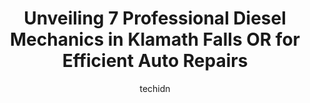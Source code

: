 ---
layout: ampstory
image: https://images.unsplash.com/photo-1546750921-ce6cc9add92f?ixlib=rb-4.0.3&ixid=MnwxMjA3fDB8MHxwaG90by1wYWdlfHx8fGVufDB8fHx8&auto=format&fit=crop&w=640&h=853&q=80
author: techidn
featured: false
description: For top-quality automotive repairs and maintenance, visit the 7 best Diesel Mechanic in Klamath Falls OR, USA. Their reputation for excellence and their dedication to customer satisfaction m
title: Unveiling 7 Professional Diesel Mechanics in Klamath Falls OR for Efficient Auto Repairs
cover:
   title: Unveiling 7 Professional Diesel Mechanics in Klamath Falls OR for Efficient Auto Repairs
   subtitle: Rickpate
   background: https://images.unsplash.com/photo-1546750921-ce6cc9add92f?ixlib=rb-4.0.3&ixid=MnwxMjA3fDB8MHxwaG90by1wYWdlfHx8fGVufDB8fHx8&auto=format&fit=crop&w=640&h=853&q=80

pages: 
 - layout: thirds
   top: <h1>#1 J & A Auto Repair</h1>
   bottom: "<p>I cannot say enough about the excellent service I received from them when my transmission failed 3,000 miles away from home.From the moment I walked in the door, the staf</p>"
   background: https://www.knot35.com/toplist/wp-content/uploads/2023/06/best-diesel-mechanic-1-in-klamath-falls-or-1685831962.jpeg
   backgroundblur: true
 - layout: thirds
   top: <h1>#2 Holmes Four Wheel Drive Center</h1>
   bottom: "<p>5225 Washburn Way, Klamath Falls, OR 97603, United States</p>"
   background: https://www.knot35.com/toplist/wp-content/uploads/2023/06/best-diesel-mechanic-2-in-klamath-falls-or-1685831962.jpeg
   cta:
      link: https://www.knot35.com/toplist/unveiling-7-professional-diesel-mechanics-in-klamath-falls-or-for-efficient-auto-repairs/
      text: Unveiling 7 Professional Diesel Mechanics in Klamath Falls OR for Efficient Auto Repairs
 - layout: thirds
   top: <h1>#3 Lees Automotive</h1>
   bottom: "<p>1901 S 6th St, Klamath Falls, OR 97601, United States</p>"
   background: https://www.knot35.com/toplist/wp-content/uploads/2023/06/best-diesel-mechanic-3-in-klamath-falls-or-1685831962.jpeg
   cta:
      link: https://www.knot35.com/toplist/unveiling-7-professional-diesel-mechanics-in-klamath-falls-or-for-efficient-auto-repairs/
      text: Unveiling 7 Professional Diesel Mechanics in Klamath Falls OR for Efficient Auto Repairs
 - layout: thirds
   top: <h1>#4 RIVERSIDE DIESEL INC.</h1>
   bottom: "<p>for GPS entry, 1859 Riverside Drive USE, 2006 Greensprings Dr, Klamath Falls, OR 97601, United States</p>"
   background: https://images.unsplash.com/photo-1489648022186-8f49310909a0?ixlib=rb-4.0.3&ixid=MnwxMjA3fDB8MHxwaG90by1wYWdlfHx8fGVufDB8fHx8&auto=format&fit=crop&w=640&h=853&q=80
   cta:
      link: https://www.knot35.com/toplist/unveiling-7-professional-diesel-mechanics-in-klamath-falls-or-for-efficient-auto-repairs/
      text: Unveiling 7 Professional Diesel Mechanics in Klamath Falls OR for Efficient Auto Repairs
 - layout: thirds
   top: <h1>#5 Bradleys Diesel Inc</h1>
   bottom: "<p>2013 S 6th St, Klamath Falls, OR 97601, United States</p>"
   background: https://images.unsplash.com/photo-1527066579998-dbbae57f45ce?ixlib=rb-4.0.3&ixid=MnwxMjA3fDB8MHxwaG90by1wYWdlfHx8fGVufDB8fHx8&auto=format&fit=crop&w=640&h=853&q=80
   cta:
      link: https://www.knot35.com/toplist/unveiling-7-professional-diesel-mechanics-in-klamath-falls-or-for-efficient-auto-repairs/
      text: Unveiling 7 Professional Diesel Mechanics in Klamath Falls OR for Efficient Auto Repairs
 - layout: thirds
   top: <h1>#6 Jcs Mobile Auto Repair</h1>
   bottom: "<p>8045 Washburn Way, Klamath Falls, OR 97603, United States</p>"
   background: https://images.unsplash.com/photo-1591393223703-56fe1347ac62?ixlib=rb-4.0.3&ixid=MnwxMjA3fDB8MHxwaG90by1wYWdlfHx8fGVufDB8fHx8&auto=format&fit=crop&w=640&h=853&q=80
   cta:
      link: https://www.knot35.com/toplist/unveiling-7-professional-diesel-mechanics-in-klamath-falls-or-for-efficient-auto-repairs/
      text: Unveiling 7 Professional Diesel Mechanics in Klamath Falls OR for Efficient Auto Repairs
 - layout: thirds
   top: <h1>#7 Smileys RV & Automotive</h1>
   bottom: "<p>3405 Pelican St, Klamath Falls, OR 97601, United States</p>"
   background: https://images.unsplash.com/photo-1546497974-b213c9efb599?ixlib=rb-4.0.3&ixid=MnwxMjA3fDB8MHxwaG90by1wYWdlfHx8fGVufDB8fHx8&auto=format&fit=crop&w=640&h=853&q=80
   cta:
      link: https://www.knot35.com/toplist/unveiling-7-professional-diesel-mechanics-in-klamath-falls-or-for-efficient-auto-repairs/
      text: Unveiling 7 Professional Diesel Mechanics in Klamath Falls OR for Efficient Auto Repairs
 - layout: thirds
   middle: Continue reading...
   background: https://images.unsplash.com/photo-1510906594845-bc082582c8cc?ixlib=rb-4.0.3&ixid=MnwxMjA3fDB8MHxwaG90by1wYWdlfHx8fGVufDB8fHx8&auto=format&fit=crop&w=640&h=853&q=80
   cta:
      link: https://www.knot35.com/toplist/unveiling-7-professional-diesel-mechanics-in-klamath-falls-or-for-efficient-auto-repairs/
      text: Unveiling 7 Professional Diesel Mechanics in Klamath Falls OR for Efficient Auto Repairs
      
---